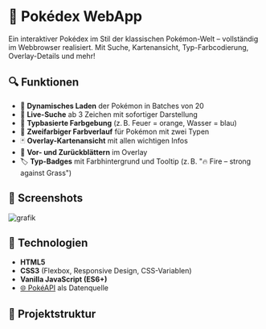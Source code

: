 # 🧾 Pokédex WebApp

Ein interaktiver Pokédex im Stil der klassischen Pokémon-Welt – vollständig im Webbrowser realisiert. Mit Suche, Kartenansicht, Typ-Farbcodierung, Overlay-Details und mehr!

## 🔍 Funktionen

- 🔄 **Dynamisches Laden** der Pokémon in Batches von 20
- 🔎 **Live-Suche** ab 3 Zeichen mit sofortiger Darstellung
- 🎨 **Typbasierte Farbgebung** (z. B. Feuer = orange, Wasser = blau)
- 🌈 **Zweifarbiger Farbverlauf** für Pokémon mit zwei Typen
- 🃏 **Overlay-Kartenansicht** mit allen wichtigen Infos
- 🧭 **Vor- und Zurückblättern** im Overlay
- 🏷️ **Typ-Badges** mit Farbhintergrund und Tooltip (z. B. "🔥 Fire – strong against Grass")

## 📸 Screenshots

![grafik](https://github.com/user-attachments/assets/0c9ddf3f-d459-408b-b82a-895d8830f80d)


## 🚀 Technologien

- **HTML5**
- **CSS3** (Flexbox, Responsive Design, CSS-Variablen)
- **Vanilla JavaScript (ES6+)**
- [🌐 PokéAPI](https://pokeapi.co/) als Datenquelle

## 📁 Projektstruktur

```plaintext
